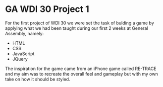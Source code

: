 # GA WDI 30 Project 1

For the first project of WDI 30 we were set the task of bulding a game by applying what we had been taught during our first 2 weeks at General Assembly, namely:

* HTML
* CSS
* JavaScript
* JQuery

The inspiration for the game came from an iPhone game called RE-TRACE and my aim was to recreate the overall feel and gameplay but with my own take on how it should be styled.




